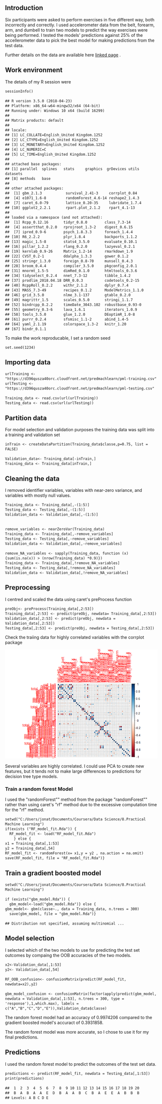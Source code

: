 Introduction
------------

Six participants were asked to perform exercises in five different way,
both incorrectly and correctly. I used accelerometer data from the belt,
forearm, arm, and dumbell to train two models to predict the way
exercises were being performed. I tested the models' predictions against
25% of the accellerometer data to pick the best model for making
predictions from the test data.

Further details on the data are available here [linked
page](http://web.archive.org/web/20161224072740/http:/groupware.les.inf.puc-rio.br/har)
.

Work environment
----------------

The details of my R session were

    sessionInfo()

    ## R version 3.5.0 (2018-04-23)
    ## Platform: x86_64-w64-mingw32/x64 (64-bit)
    ## Running under: Windows 10 x64 (build 16299)
    ## 
    ## Matrix products: default
    ## 
    ## locale:
    ## [1] LC_COLLATE=English_United Kingdom.1252 
    ## [2] LC_CTYPE=English_United Kingdom.1252   
    ## [3] LC_MONETARY=English_United Kingdom.1252
    ## [4] LC_NUMERIC=C                           
    ## [5] LC_TIME=English_United Kingdom.1252    
    ## 
    ## attached base packages:
    ## [1] parallel  splines   stats     graphics  grDevices utils     datasets 
    ## [8] methods   base     
    ## 
    ## other attached packages:
    ##  [1] gbm_2.1.3           survival_2.41-3     corrplot_0.84      
    ##  [4] e1071_1.6-8         randomForest_4.6-14 reshape2_1.4.3     
    ##  [7] caret_6.0-79        lattice_0.20-35     lubridate_1.7.4    
    ## [10] ggplot2_2.2.1       rpart.plot_2.1.2    rpart_4.1-13       
    ## 
    ## loaded via a namespace (and not attached):
    ##  [1] Rcpp_0.12.16       tidyr_0.8.0        class_7.3-14      
    ##  [4] assertthat_0.2.0   rprojroot_1.3-2    digest_0.6.15     
    ##  [7] ipred_0.9-6        psych_1.8.3.3      foreach_1.4.4     
    ## [10] R6_2.2.2           plyr_1.8.4         backports_1.1.2   
    ## [13] magic_1.5-8        stats4_3.5.0       evaluate_0.10.1   
    ## [16] pillar_1.2.2       rlang_0.2.0        lazyeval_0.2.1    
    ## [19] kernlab_0.9-26     Matrix_1.2-14      rmarkdown_1.9     
    ## [22] CVST_0.2-1         ddalpha_1.3.3      gower_0.1.2       
    ## [25] stringr_1.3.0      foreign_0.8-70     munsell_0.4.3     
    ## [28] broom_0.4.4        compiler_3.5.0     pkgconfig_2.0.1   
    ## [31] mnormt_1.5-5       dimRed_0.1.0       htmltools_0.3.6   
    ## [34] tidyselect_0.2.4   nnet_7.3-12        tibble_1.4.2      
    ## [37] prodlim_2018.04.18 DRR_0.0.3          codetools_0.2-15  
    ## [40] RcppRoll_0.2.2     withr_2.1.2        dplyr_0.7.4       
    ## [43] MASS_7.3-49        recipes_0.1.2      ModelMetrics_1.1.0
    ## [46] grid_3.5.0         nlme_3.1-137       gtable_0.2.0      
    ## [49] magrittr_1.5       scales_0.5.0       stringi_1.1.7     
    ## [52] bindrcpp_0.2.2     timeDate_3043.102  robustbase_0.93-0 
    ## [55] geometry_0.3-6     lava_1.6.1         iterators_1.0.9   
    ## [58] tools_3.5.0        glue_1.2.0         DEoptimR_1.0-8    
    ## [61] purrr_0.2.4        sfsmisc_1.1-2      abind_1.4-5       
    ## [64] yaml_2.1.19        colorspace_1.3-2   knitr_1.20        
    ## [67] bindr_0.1.1

To make the work reproducable, I set a random seed

    set.seed(1234)

Importing data
--------------

    urlTraining <- "https://d396qusza40orc.cloudfront.net/predmachlearn/pml-training.csv"
    urlTesting <- "https://d396qusza40orc.cloudfront.net/predmachlearn/pml-testing.csv"

    Training_data <- read.csv(url(urlTraining))
    Testing_data <- read.csv(url(urlTesting))

Partition data
--------------

For model selection and validation purposes the training data was split
into a training and validation set

    inTrain <- createDataPartition(Training_data$classe,p=0.75, list = FALSE)

    Validation_data<- Training_data[-inTrain,]
    Training_data <- Training_data[inTrain,]

Cleaning the data
-----------------

I removed identifier variables, variables with near-zero variance, and
variables with mostly null values.

    Training_data <- Training_data[,-(1:5)]
    Testing_data <- Testing_data[,-(1:5)] 
    Validation_data <- Validation_data[,-(1:5)]


    remove_variables <- nearZeroVar(Training_data)
    Training_data <- Training_data[,-remove_variables]
    Testing_data <- Testing_data[,-remove_variables]
    Validation_data <- Validation_data[,-remove_variables]

    remove_NA_variables <- sapply(Training_data, function (x) {sum(is.na(x)) > (nrow(Training_data) *0.9)})
    Training_data <- Training_data[,!remove_NA_variables]
    Testing_data <- Testing_data[,!remove_NA_variables]
    Validation_data <- Validation_data[,!remove_NA_variables]

Preprocessing
-------------

I centred and scaled the data using caret's preProcess function

    preObj<- preProcess(Training_data[,2:53])
    Training_data[,2:53] <- predict(preObj, newdata= Training_data[,2:53])
    Validation_data[,2:53] <- predict(preObj, newdata = Validation_data[,2:53])
    Testing_data[,2:53] <- predict(preObj, newdata = Testing_data[,2:53])

Check the traiing data for highly correlated variables with the corrplot
package

![](Assignment_files/figure-markdown_strict/correlation-1.png)

Several variables are highly correlated. I could use PCA to create new
features, but it tends not to make large differences to predictions for
decision tree type models.

### Train a random forest Model

I used the "randomForest"" method from the package "randomForest""
rather than using caret's "rf" method due to the excessive computation
time for the "rf" method.

    setwd("C:/Users/jonat/Documents/Coursera/Data Science/8.Practical Machine Learning")
    if(exists ("RF_model_fit.Rda")) {
      RF_model_fit <- load("RF_model_fit.Rda")
        } else {
    x1 = Training_data[,1:53]
    y2 = Training_data[,54]
    RF_model_fit <- randomForest(x= x1,y = y2 , na.action = na.omit)
    save(RF_model_fit, file = "RF_model_fit.Rda")}

Train a gradient boosted model
------------------------------

    setwd("C:/Users/jonat/Documents/Coursera/Data Science/8.Practical Machine Learning")

    if (exists("gbm_model.Rda")) {
      gbm_model<-load("gbm_model.Rda")} else {
    gbm_model<- gbm(classe~., data = Training_data, n.trees = 300)
      save(gbm_model, file = "gbm_model.Rda")}

    ## Distribution not specified, assuming multinomial ...

Model selection
---------------

I selected which of the two models to use for predicting the test set
outcomes by compaing the OOB accuracies of the two models.

    x2<-Validation_data[,1:53]
    y2<- Validation_data[,54]
      
    RF_OOB_confusion<- confusionMatrix(predict(RF_model_fit,                                    newdata=x2),y2)

    gbm_model_confusion <- confusionMatrix(factor(apply(predict(gbm_model, newdata = Validation_data[,1:53], n.trees = 300, type = 'response'),1,which.max), labels = c("A","B","C","D","E")),Validation_data$classe)

The random forest model had an accuracy of 0.9974206 compared to the
gradient boosted model's accuract of 0.3931858.

The random forest model was more accurate, so I chose to use it for my
final predictions.

Predictions
-----------

I used the random forest model to predict the outcomes of the test set
data.

    predictions <- predict(RF_model_fit, newdata = Testing_data[,1:53])
    print(predictions)

    ##  1  2  3  4  5  6  7  8  9 10 11 12 13 14 15 16 17 18 19 20 
    ##  B  A  B  A  A  E  D  B  A  A  B  C  B  A  E  E  A  B  B  B 
    ## Levels: A B C D E
